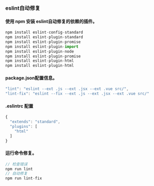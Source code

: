 ### eslint自动修复

#### 使用 npm 安装 eslint自动修复的依赖的插件。

```  js
npm install eslint-config-standard 
npm install eslint-plugin-standard 
npm install eslint-plugin-promise
npm install eslint-plugin-import
npm install eslint-plugin-node
npm install eslint-plugin-promise
npm install eslint-plugin-html
npm install eslint-plugin-html
```

#### package.json配置信息。

``` js
"lint": "eslint --ext .js --ext .jsx --ext .vue src/",
"lint-fix": "eslint --fix --ext .js --ext .jsx --ext .vue src/"
```

#### .eslintrc 配置
``` js
{
  "extends": "standard",
  "plugins": [
    "html"
  ]
}
```

#### 运行命令修复。

``` js
// 检查错误
npm run lint
// 自动修复
npm run lint-fix
```
